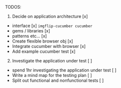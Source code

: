 TODOS:

1. Decide on application architecture [x]
 - interface [x] `imgflip-cucumber cucumber`
 - gems / libraries [x]
 - patterns etc... [x]
 - Create flexible browser obj [x]
 - Integrate cucumber with browser [x]
  - Add example cucumber test [x]

2. Investigate the application under test [ ]
 - spend 1hr investigating the application under test [ ]
 - Write a mind map for the testing plan [ ]
 - Split out functional and nonfunctional tests [ ]
